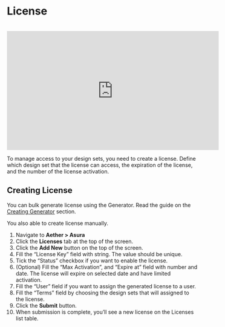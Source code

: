 # License

<br>
<iframe loading="lazy" width="560" height="315" src="https://www.youtube.com/embed/o5tPzaWX6xg" title="YouTube video player" frameborder="0" allow="accelerometer; autoplay; clipboard-write; encrypted-media; gyroscope; picture-in-picture" allowfullscreen></iframe>

To manage access to your design sets, you need to create a license. Define which design set that the license can access, the expiration of the license, and the number of the license activation.


## Creating License

You can bulk generate license using the Generator. Read the guide on the [Creating Generator](./generator#creating-generator) section.

You also able to create license manually.

1. Navigate to **Aether > Asura**
2. Click the **Licenses** tab at the top of the screen.
3. Click the **Add New** button on the top of the screen.
4. Fill the “License Key” field with string. The value should be unique.
5. Tick the “Status” checkbox if you want to enable the license.
6. (Optional) Fill the “Max Activation”, and “Expire at” field with number and date. The license will expire on selected date and have limited activation.
7. Fill the “User” field if you want to assign the generated license to a user.
8. Fill the “Terms” field by choosing the design sets that will assigned to the license.
9. Click the **Submit** button.
10. When submission is complete, you’ll see a new license on the Licenses list table.